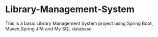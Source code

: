# Library-Management-System
This is a basic Library Management System project using Spring Boot, Maven,Spring JPA and My SQL database
